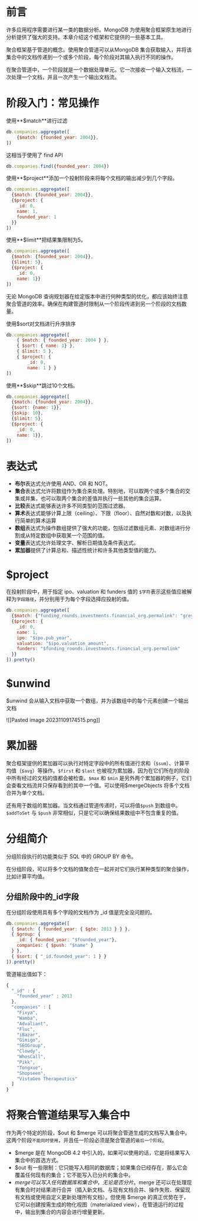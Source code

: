 # 前言
许多应用程序需要进行某一类的数据分析。MongoDB 为使用聚合框架原生地进行分析提供了强大的支持。本章介绍这个框架和它提供的一些基本工具。

聚合框架基于管道的概念。使用聚合管道可以从MongoDB 集合获取输入，并将该集合中的文档传递到一个或多个阶段，每个阶段对其输入执行不同的操作。

在聚合管道中，一个阶段就是一个数据处理单元。它一次接收一个输入文档流，一次处理一个文档，并且一次产生一个输出文档流。

# 阶段入门：常见操作

使用**$match**进行过滤

```JavaScript
db.companies.aggregate([
    {$match: {founded_year: 2004}},
])
```

这相当于使用了 find API

```JavaScript
db.companies.find({founded_year: 2004})
```

使用**$project**添加一个投射阶段来将每个文档的输出减少到几个字段。

```JavaScript
db.companies.aggregate([
  {$match: {founded_year: 2004}},
  {$project: {
    _id: 0,
    name: 1,
    founded_year: 1
  }}
])
```

使用**$limit**把结果集限制为5。

```JavaScript
db.companies.aggregate([
  {$match: {founded_year: 2004}},
  {$limit: 5},
  {$project: {
    _id: 0,
    name: 1}}
])
```

无论 MongoDB 查询规划器在给定版本中进行何种类型的优化，都应该始终注意聚合管道的效率。确保在构建管道时限制从一个阶段传递到另一个阶段的文档数量。

使用$sort对文档进行升序排序

```JavaScript
db.companies.aggregate([
    { $match: { founded_year: 2004 } },
    { $sort: { name: 1} },
    { $limit: 5 },
    { $project: {
        _id: 0,
        name: 1 } }
])
```

使用**$skip**跳过10个文档。

```JavaScript
db.companies.aggregate([
  {$match: {founded_year: 2004}},
  {$sort: {name: 1}},
  {$skip: 10},
  {$limit: 5},
  {$project: {
    _id: 0,
    name: 1}},
])
```

# 表达式

- **布尔**表达式允许使用 AND、OR 和 NOT。
- **集合**表达式允许将数组作为集合来处理。特别地，可以取两个或多个集合的交集或并集，也可以取两个集合的差值并执行一些其他的集合运算。
- **比较**表达式能够表达许多不同类型的范围过滤器。
- **算术**表达式能够计算上限（ceiling）、下限（floor）、自然对数和对数，以及执行简单的算术运算
- **数组**表达式为操作数组提供了强大的功能，包括过滤数组元素、对数组进行分割或从特定数组中获取某一个范围的值。
- **变量**表达式允许处理文字、解析日期值及条件表达式。
- **累加器**提供了计算总和、描述性统计和许多其他类型值的能力。

# $project

在投射阶段中，用于指定 ipo、valuation 和 funders 值的 `$字符`表示这些值应被解释为`字段路径`，并分别用于为每个字段选择应投射的值。

```JavaScript
db.companies.aggregate([
  {$match: {"funding_rounds.investments.financial_org.permalink": "greylock" }},
  {$project: {
    _id: 0,
    name: 1,
    ipo: "$ipo.pub_year",
    valuation: "$ipo.valuation_amount",
    funders: "$funding_rounds.investments.financial_org.permalink"
  }}
]).pretty()
```

# $unwind

$unwind 会从输入文档中获取一个数组，并为该数组中的每个元素创建一个输出文档

![[Pasted image 20231109174515.png]]

# 累加器

聚合框架提供的累加器可以执行对特定字段中的所有值进行求和（`$sum`）、计算平均值（`$avg`）等操作。`$first` 和 `$last` 也被视为累加器，因为在它们所在的阶段中所有经过的文档的值都会被检查。`$max` 和 `$min` 是另外两个累加器的例子，它们会查看文档流并只保存看到的其中一个值。可以使用$mergeObjects 将多个文档合并为单个文档。

还有用于数组的累加器。当文档通过管道传递时，可以将值`$push` 到数组中。`$addToSet` 与 `$push` 非常相似，只是它可以确保结果数组中不包含重复的值。

# 分组简介

分组阶段执行的功能类似于 SQL 中的 GROUP BY 命令。

在分组阶段，可以将多个文档的值聚合在一起并对它们执行某种类型的聚合操作，比如计算平均值。

## 分组阶段中的_id字段

在分组阶段使用具有多个字段的文档作为 _id 值是完全没问题的。

```JavaScript
db.companies.aggregate([
  { $match: { founded_year: { $gte: 2013 } } },
  { $group: {
    _id: { founded_year: "$founded_year"},
    companies: { $push: "$name" }
  } },
  { $sort: { "_id.founded_year": 1 } }
]).pretty()
```

管道输出值如下：
```JavaScript
{
  "_id" : {
    "founded_year" : 2013
  },
  "companies" : [
    "Fixya",
    "Wamba",
    "Advaliant",
    "Fluc",
    "iBazar",
    "Gimigo",
    "SEOGroup",
    "Clowdy",
    "WhosCall",
    "Pikk",
    "Tongxue",
    "Shopseen",
    "VistaGen Therapeutics"
  ]
}
```

# 将聚合管道结果写入集合中

作为两个特定的阶段，$out 和 $merge 可以将聚合管道生成的文档写入集合中。这两个阶段`不能同时使用`，并且任一阶段必须是聚合管道的`最后一个阶段`。

- $merge 是在 MongoDB 4.2 中引入的，如果可以使用的话，它是将结果写入集合中的首选方式。
- $out 有一些限制：它只能写入相同的数据库；如果集合已经存在，那么它会覆盖任何现有的集合；它不能写入已分片的集合中。
- $merge 可以写入任何数据库和集合中，无论是否分片。$merge 还可以在处理现有集合时对结果进行合并（插入新文档、与现有文档合并、操作失败、保留现有文档或使用自定义更新处理所有文档）。但使用 $merge 的真正优势在于，它可以创建按需生成的物化视图（materialized view），在管道运行的过程中，输出到集合的内容会进行增量更新。
